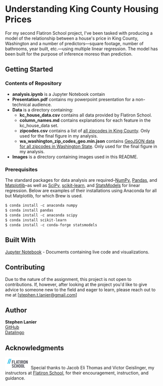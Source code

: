 # Understanding King County Housing Prices

For my second Flatiron School project, I've been tasked with producing a model of the relationship between a house's price in King County, Washington and a number of predictors––square footage, number of bathrooms, year built, etc.––using multiple linear regression. The model has been built for the purpose of inference moreso than prediction.

## Getting Started
### Contents of Repository

* **analysis.ipynb** is a Jupyter Notebook contain
* **Presentation.pdf** contains my powerpoint presentation for a non-technical audience.
* **Data** is a directory containing:
  * **kc_house_data.csv** contains all data provided by Flatiron School.
  * **column_names.md** contains explanations for each feature in the kc_house_data set.
  * **zipcodes.csv** contains a list of [all zipcodes in King County](https://gis-kingcounty.opendata.arcgis.com/datasets/e6c555c6ae7542b2bdec92485892b6e6_113). Only used for the final figure in my analysis.
  * **wa_washington_zip_codes_geo.min.json** contains [GeoJSON data for all zipcodes in Washington State](https://github.com/OpenDataDE/State-zip-code-GeoJSON). Only used for the final figure in my analysis.
* **Images** is a directory containing images used in this README.

### Prerequisites

The standard packages for data analysis are required–[NumPy](https://numpy.org/), [Pandas](https://pandas.pydata.org/), and [Matplotlib](https://matplotlib.org/)–as well as [SciPy](https://www.scipy.org/), [scikit-learn](https://scikit-learn.org/stable/index.html), and [StatsModels](https://www.statsmodels.org/stable/index.html) for linear regression. Below are examples of their installations using Anaconda for all but Matplotlib, for which Brew is used.

```
$ conda install -c anaconda numpy
$ conda install pandas
$ conda install -c anaconda scipy
$ conda install scikit-learn
$ conda install -c conda-forge statsmodels
```

## Built With

[Jupyter Notebook](https://jupyter.org) - Documents containing live code and visualizations.

## Contributing

Due to the nature of the assignment, this project is not open to contributions. If, however, after looking at the project you'd like to give advice to someone new to the field and eager to learn, please reach out to me at [stephen.t.lanier@gmail.com]

## Author

**Stephen Lanier** <br/>
[GitHub](https://github.com/stlanier) <br/>
[Datalingo](https://datalingo.wordpress.com)



## Acknowledgments

<a href="https://flatironschool.com"><img src="Images/flatiron.png" width="80" height="40"  alt="Flatiron School Logo"/></a>
Special thanks to Jacob Eli Thomas and Victor Geislinger, my instructors at [Flatiron School](https://flatironschool.com), for their encouragement, instruction, and guidance.
